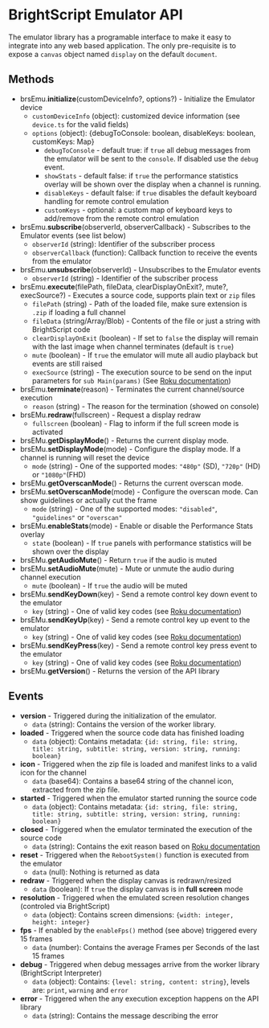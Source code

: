 # BrightScript Emulator API

The emulator library has a programable interface to make it easy to integrate into any web based application.
The only pre-requisite is to expose a `canvas` object named `display` on the default `document`.

## Methods

- brsEmu.**initialize**(customDeviceInfo?, options?) - Initialize the Emulator device
  - `customDeviceInfo` (object): customized device information (see `device.ts` for the valid fields)
  - `options` (object): {debugToConsole: boolean, disableKeys: boolean, customKeys: Map}
    - `debugToConsole` - default true: if `true` all debug messages from the emulator will be sent to the `console`. If disabled use the `debug` event.
    - `showStats` - default false:  if `true` the performance statistics overlay will be shown over the display when a channel is running.
    - `disableKeys` - default false: if `true` disables the default keyboard handling for remote control emulation
    - `customKeys` - optional: a custom map of keyboard keys to add/remove from the remote control emulation
- brsEmu.**subscribe**(observerId, observerCallback) - Subscribes to the Emulator events (see list below)
  - `observerId` (string): Identifier of the subscriber process
  - `observerCallback` (function): Callback function to receive the events from the emulator
- brsEmu.**unsubscribe**(observerId) - Unsubscribes to the Emulator events
  - `observerId` (string) - Identifier of the subscriber process
- brsEmu.**execute**(filePath, fileData, clearDisplayOnExit?, mute?, execSource?) - Executes a source code, supports plain text or `zip` files
  - `filePath` (string) - Path of the loaded file, make sure extension is `.zip` if loading a full channel
  - `fileData` (string/Array/Blob) - Contents of the file or just a string with BrightScript code
  - `clearDisplayOnExit` (boolean) - If set to `false` the display will remain with the last image when channel terminates (default is `true`)
  - `mute` (boolean) - If `true` the emulator will mute all audio playback but events are still raised
  - `execSource` (string) - The execution source to be send on the input parameters for `sub Main(params)` (See [Roku documentation](https://developer.roku.com/en-gb/docs/developer-program/getting-started/architecture/dev-environment.md#source-parameter))
- brsEmu.**terminate**(reason) - Terminates the current channel/source execution
  - `reason` (string) - The reason for the termination (showed on console)
- brsEMu.**redraw**(fullscreen) - Request a display redraw 
  - `fullscreen` (boolean) - Flag to inform if the full screen mode is activated
- brsEMu.**getDisplayMode**() - Returns the current display mode.
- brsEMu.**setDisplayMode**(mode) - Configure the display mode. If a channel is running will reset the device
  - `mode` (string) - One of the supported modes: `"480p"` (SD), `"720p"` (HD) or `"1080p"`(FHD)
- brsEMu.**getOverscanMode**() - Returns the current overscan mode.
- brsEMu.**setOverscanMode**(mode) - Configure the overscan mode. Can show guidelines or actually cut the frame
  - `mode` (string) - One of the supported modes: `"disabled"`, `"guidelines"` or `"overscan"`
- brsEMu.**enableStats**(mode) - Enable or disable the Performance Stats overlay
  - `state` (boolean) - If `true` panels with performance statistics will be shown over the display
- brsEMu.**getAudioMute**() - Return `true` if the audio is muted
- brsEMu.**setAudioMute**(mute) - Mute or unmute the audio during channel execution
  - `mute` (boolean) - If `true` the audio will be muted
- brsEMu.**sendKeyDown**(key) - Send a remote control key down event to the emulator
  - `key` (string) - One of valid key codes (see [Roku documentation](https://developer.roku.com/docs/references/scenegraph/component-functions/onkeyevent.md))
- brsEMu.**sendKeyUp**(key) - Send a remote control key up event to the emulator
  - `key` (string) - One of valid key codes (see [Roku documentation](https://developer.roku.com/docs/references/scenegraph/component-functions/onkeyevent.md))
- brsEMu.**sendKeyPress**(key) - Send a remote control key press event to the emulator
  - `key` (string) - One of valid key codes (see [Roku documentation](https://developer.roku.com/docs/references/scenegraph/component-functions/onkeyevent.md))
- brsEMu.**getVersion**() - Returns the version of the API library

## Events

- **version** - Triggered during the initialization of the emulator.
  - `data` (string): Contains the version of the worker library.
- **loaded** - Triggered when the source code data has finished loading
  - `data` (object): Contains metadata: `{id: string, file: string, title: string, subtitle: string, version: string, running: boolean}`
- **icon** - Triggered when the zip file is loaded and manifest links to a valid icon for the channel
  - `data` (base64): Contains a base64 string of the channel icon, extracted from the zip file.
- **started** - Triggered when the emulator started running the source code
  - `data` (object): Contains metadata: `{id: string, file: string, title: string, subtitle: string, version: string, running: boolean}`
- **closed** - Triggered when the emulator terminated the execution of the source code
  - `data` (string): Contains the exit reason based on [Roku documentation](https://developer.roku.com/docs/developer-program/getting-started/architecture/dev-environment.md#lastexitorterminationreason-parameter)
- **reset** - Triggered when the `RebootSystem()` function is executed from the emulator
  - `data` (null): Nothing is returned as data
- **redraw** - Triggered when the display canvas is redrawn/resized
  - `data` (boolean): If `true` the display canvas is in **full screen** mode
- **resolution** - Triggered when the emulated screen resolution changes (controled via BrightScript)
  - `data` (object): Contains screen dimensions: `{width: integer, height: integer}`
- **fps** - If enabled by the `enableFps()` method (see above) triggered every 15 frames
  - `data` (number): Contains the average Frames per Seconds of the last 15 frames
- **debug** - Triggered when debug messages arrive from the worker library (BrightScript Interpreter)
  - `data` (object): Contains: `{level: string, content: string}`, levels are: `print`, `warning` and `error`
- **error** - Triggered when the any execution exception happens on the API library
  - `data` (string): Contains the message describing the error
